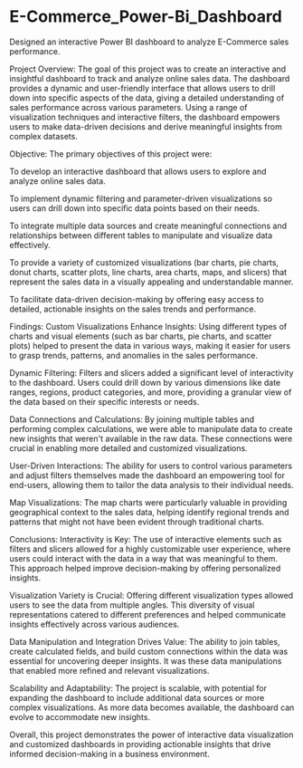 # E-Commerce_Power-Bi_Dashboard
Designed an interactive Power BI dashboard to analyze E-Commerce sales performance.

Project Overview:
The goal of this project was to create an interactive and insightful dashboard to track and analyze online sales data. The dashboard provides a dynamic and user-friendly interface that allows users to drill down into specific aspects of the data, giving a detailed understanding of sales performance across various parameters. Using a range of visualization techniques and interactive filters, the dashboard empowers users to make data-driven decisions and derive meaningful insights from complex datasets.

Objective:
The primary objectives of this project were:

To develop an interactive dashboard that allows users to explore and analyze online sales data.

To implement dynamic filtering and parameter-driven visualizations so users can drill down into specific data points based on their needs.

To integrate multiple data sources and create meaningful connections and relationships between different tables to manipulate and visualize data effectively.

To provide a variety of customized visualizations (bar charts, pie charts, donut charts, scatter plots, line charts, area charts, maps, and slicers) that represent the sales data in a visually appealing and understandable manner.

To facilitate data-driven decision-making by offering easy access to detailed, actionable insights on the sales trends and performance.

Findings:
Custom Visualizations Enhance Insights: Using different types of charts and visual elements (such as bar charts, pie charts, and scatter plots) helped to present the data in various ways, making it easier for users to grasp trends, patterns, and anomalies in the sales performance.

Dynamic Filtering: Filters and slicers added a significant level of interactivity to the dashboard. Users could drill down by various dimensions like date ranges, regions, product categories, and more, providing a granular view of the data based on their specific interests or needs.

Data Connections and Calculations: By joining multiple tables and performing complex calculations, we were able to manipulate data to create new insights that weren't available in the raw data. These connections were crucial in enabling more detailed and customized visualizations.

User-Driven Interactions: The ability for users to control various parameters and adjust filters themselves made the dashboard an empowering tool for end-users, allowing them to tailor the data analysis to their individual needs.

Map Visualizations: The map charts were particularly valuable in providing geographical context to the sales data, helping identify regional trends and patterns that might not have been evident through traditional charts.

Conclusions:
Interactivity is Key: The use of interactive elements such as filters and slicers allowed for a highly customizable user experience, where users could interact with the data in a way that was meaningful to them. This approach helped improve decision-making by offering personalized insights.

Visualization Variety is Crucial: Offering different visualization types allowed users to see the data from multiple angles. This diversity of visual representations catered to different preferences and helped communicate insights effectively across various audiences.

Data Manipulation and Integration Drives Value: The ability to join tables, create calculated fields, and build custom connections within the data was essential for uncovering deeper insights. It was these data manipulations that enabled more refined and relevant visualizations.

Scalability and Adaptability: The project is scalable, with potential for expanding the dashboard to include additional data sources or more complex visualizations. As more data becomes available, the dashboard can evolve to accommodate new insights.

Overall, this project demonstrates the power of interactive data visualization and customized dashboards in providing actionable insights that drive informed decision-making in a business environment.
